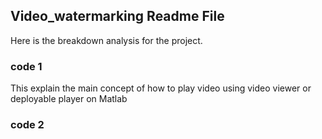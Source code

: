 ## Video_watermarking Readme File
Here is the  breakdown analysis for the project.
### code 1
This explain the main concept of how to play video using video viewer or deployable  player on Matlab
### code 2

